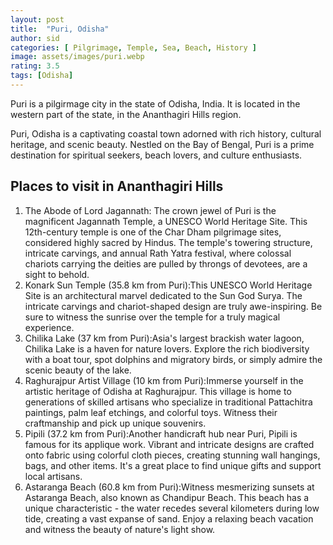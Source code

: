 ```yaml
---
layout: post
title:  "Puri, Odisha"
author: sid
categories: [ Pilgrimage, Temple, Sea, Beach, History ]
image: assets/images/puri.webp
rating: 3.5
tags: [Odisha]
---
```

Puri is a pilgirmage city in the state of Odisha, India. It is located in the western part of the state, in the Ananthagiri Hills region.

Puri, Odisha is a captivating coastal town adorned with rich history, cultural heritage, and scenic beauty. Nestled on the Bay of Bengal, Puri is a prime destination for spiritual seekers, beach lovers, and culture enthusiasts.


<h2>Places to visit in Ananthagiri Hills</h2>

1. The Abode of Lord Jagannath: The crown jewel of Puri is the magnificent Jagannath Temple, a UNESCO World Heritage Site.  This 12th-century temple is one of the Char Dham pilgrimage sites, considered highly sacred by Hindus. The temple's towering structure, intricate carvings, and annual Rath Yatra festival, where colossal chariots carrying the deities are pulled by throngs of devotees,  are a sight to behold.
2. Konark Sun Temple (35.8 km from Puri):This UNESCO World Heritage Site is an architectural marvel dedicated to the Sun God Surya.  The intricate carvings and chariot-shaped design are truly awe-inspiring.  Be sure to witness the sunrise over the temple for a truly magical experience.
3. Chilika Lake (37 km from Puri):Asia's largest brackish water lagoon, Chilika Lake is a haven for nature lovers.  Explore the rich biodiversity with a boat tour, spot dolphins and migratory birds, or simply admire the scenic beauty of the lake.
4. Raghurajpur Artist Village (10 km from Puri):Immerse yourself in the artistic heritage of Odisha at Raghurajpur.  This village is home to generations of skilled artisans who specialize in traditional Pattachitra paintings,  palm leaf etchings, and colorful toys.  Witness their craftmanship and pick up unique souvenirs.
5. Pipili (37.2 km from Puri):Another handicraft hub near Puri, Pipili is famous for its applique work.  Vibrant and intricate designs are crafted onto fabric using colorful cloth pieces, creating stunning wall hangings, bags, and other items.  It's a great place to find unique gifts and support local artisans.
6. Astaranga Beach (60.8 km from Puri):Witness mesmerizing sunsets at Astaranga Beach, also known as Chandipur Beach.  This beach has a unique characteristic - the water recedes several kilometers during low tide, creating a vast expanse of sand.  Enjoy a relaxing beach vacation and witness the beauty of nature's light show.


<div class="pa-carousel-widget" style="width:100%; height:480px; display:none;"
  data-link="https://photos.app.goo.gl/D3Np3zd87n9Nr4rR8"
  data-title="Puri, Odisha"
  data-description="Pilgrimage, Temple, Sea, Beach"
  data-delay="3">
  <object data="https://lh3.googleusercontent.com/pw/AP1GczO1m_yIz6hQupmm20FlNmD6RdzMZ5pBr28McTdg4AFmFUiioZ_WHplX7Q0LrCFvu-eCeUXQditkdbedOuWENQF9XdayQWTqbJcWQ6xKZhE_FgnfzFDY=w960-rw-h720"></object>
  <object data="https://lh3.googleusercontent.com/pw/AP1GczPN51SavtTLX0ciRxPSwH80Kh_Eiifny1F9cMdKLALPRfhuFyt1BqljAQGfBZNnORtj9A8fW8S8lG23kYeV61YcuhrbTfp64LCmQaaetbi5L-VdVgEp=w960-rw-h720"></object>
  <object data="https://lh3.googleusercontent.com/pw/AP1GczMXi7IX3OGvvmokBj576sDSnBJtpBKC5YEyb8lgSVZ-ZIIEQmUdP7Xl73MqC4TzZU2UQVZh8vcpajBa5FuE5gTqq18SHuSCoKokfOiyMJJriLocMwno=w960-rw-h720"></object>
  <object data="https://lh3.googleusercontent.com/pw/AP1GczNZZ4WndZRR-ORrTAdcvGsqZF-vxnI_RG7MbPCrtqgJGtIj-KM7VY304ZYJDzcPPNpV3Irut58XUpgEJGl4TEHKGqsXIgrFN0goUWA3Lib6YMMz65NU=w960-rw-h720"></object>
  <object data="https://lh3.googleusercontent.com/pw/AP1GczOXL61WHwwq6Y97Afa0R0eYxgS1DiiRLQxQUp0T3glY72LQSnTSzdk57KsopqT4205y1yScjgqmvLbhyoIMiIDpskpahL3VZyBoTTrgil22C7IXRKnT=w960-rw-h720"></object>
  <object data="https://lh3.googleusercontent.com/pw/AP1GczPQXb-0GSN6DcM_mkBAh2RUPKUDc7fUrsTvM2eJqCTnquFyXKV3zEQAyscM_O0ORqjFKDJOzVc5PSAUf1bLcrdkRPBy916eZGgIgsoGRF45VCVaTuAc=w960-rw-h720"></object>
  <object data="https://lh3.googleusercontent.com/pw/AP1GczMVOYnAlKMK44Te-gZmMzgKkoGi0rHzKpSvnNSCbRaTOVLsOawsSG1bl18V9C3r9ruOkoCaunTqE-jVzkE_PTZmEaLxbiQnmXhNA2T5MGzCfKXcsEbB=w960-rw-h720"></object>
  <object data="https://lh3.googleusercontent.com/pw/AP1GczPIrG4AWdAYlMVaD5BsSTivSfoRwGFt353R05gJQ07UBQdBgpHpvVjfBzlUxg9iLHLbWtJVvBZrlXakYydTKkA1LXMINTyyj5L7LjFaS2SxkMfTDSc1=w960-rw-h720"></object>
  <object data="https://lh3.googleusercontent.com/pw/AP1GczOxCY8FY178d8c0gkN-L-7t_Vvb26t8LXd8Zrznhk41nO8TaHhKS_7AO4D8YJHGxi_FKehqeex1YQaCPllDXezWHT3Xru8CS0e0_5K6TZ2Gbzr_iXN-=w960-rw-h720"></object>
  <object data="https://lh3.googleusercontent.com/pw/AP1GczP7QpP0A3enHun6hEUAV6Pc8eheuq-pczB3nslOqYOE6L6OCB8q5UBUIDR4CEibh2X6U5xEM7roGbKJ_aFGIdyxQPQqrEu8jBS4GDwGGqA7FNrx2Mhh=w960-rw-h720"></object>
  <object data="https://lh3.googleusercontent.com/pw/AP1GczObYxHM19-YoRQ1g3fl6yOWjMaQHVcO1q2yLoa0pf11sJapxqz-_oHrxXzQH1jzDCYfVzwZtBpWGMo4FktGM2KbVkoArGnvcBkvmgZ5dLjkoSmYXe69=w960-rw-h720"></object>
  <object data="https://lh3.googleusercontent.com/pw/AP1GczPGzeyUnALdZnA8MaYaWsH5KswkyoeOh8rc0ivv6F8wZWTgh8dS63ljwd3plaNGoajP8U6S5e5e2QVd4sKZ_-YiLQWryyen2bl7QFMU8_UMiQt7-dY1=w960-rw-h720"></object>
  <object data="https://lh3.googleusercontent.com/pw/AP1GczPHMr67j6kFUN8z-wgxdJZdUIvdtLtguVCKhLfs3baoLG4qjjfUhwNcFPbs1EWfkGhQwOXiZmvlIqoyaPwg0nd-kDJ1CXnBF6ffwap00ajgj0WXFFUN=w960-rw-h720"></object>
  <object data="https://lh3.googleusercontent.com/pw/AP1GczMqsvrFAWwnJ7gDsSfIzCC65E_TMpkaXf-chiv-uNcYKBRqdoKkn9LrJ7nDJDIBZdKwJogE4LZYbH6tsNZ2x-30z8rKj6ZsAvMyGHyI6p6oQGqY6Kg5=w960-rw-h720"></object>
  <object data="https://lh3.googleusercontent.com/pw/AP1GczM_UXWUPMmJztoL8upCKTT6oSscZDU_9622ZrHF4g3W-KJnJiM7WEV1OQkLTJVxOwQZ0czl5Orvc8d29AaVRr8sQoq5_x1XhLhy3zgvlmvcPvkMxBiI=w960-rw-h720"></object>
  <object data="https://lh3.googleusercontent.com/pw/AP1GczP1rxCOMLvbeRh1QKaB-k4YL9S5Jmimon8n7Gy29EAAO_L1BB1tgfU5lwHBcexfsdBITZH-M0br46WcQjjstTsUO38UFkl5UndNjz5jkFhw4_7_5zKP=w960-rw-h720"></object>
  <object data="https://lh3.googleusercontent.com/pw/AP1GczPXkmABVqCXPbS9uoyFdUL_EL1cCDDNyMF62em4Z_5LDFJ0NPKqKVYFNRaST_xB8YRLoFpvmEDaI8eoAh4WpC_Mo2_MIIefTJ-p068hII753wlB3OL-=w960-rw-h720"></object>
  <object data="https://lh3.googleusercontent.com/pw/AP1GczOblICyfoXssJbzG46ZcvRZY7nPcx1x-crnl5VkuGV6dT4wLixvQKtxw33lwOgzW-3RM1qVcantOw7q00uiEjPNh_LE-NP9CYvwW6mtoAkTpSkzlYxZ=w960-rw-h720"></object>
  <object data="https://lh3.googleusercontent.com/pw/AP1GczMYbw29NUP440K62RV20wfX76VbY1YMXxNm1eeYnTAJQxxQYYxzpbtx_vXMqkjH1JHVVzmFyCsWUl6anzGQ7uTGKOMY1Dt9YcSenQ97K6kyDrY1fuFE=w960-rw-h720"></object>
</div>
